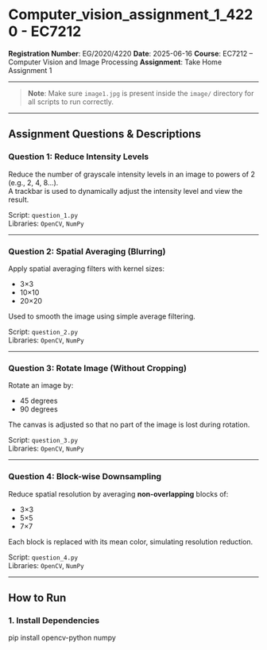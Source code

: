 # Computer_vision_assignment_1_4220 - EC7212

**Registration Number**: EG/2020/4220
**Date**: 2025-06-16
**Course**: EC7212 – Computer Vision and Image Processing
**Assignment**: Take Home Assignment 1

---

> **Note**: Make sure `image1.jpg` is present inside the `image/` directory for all scripts to run correctly.

---

## Assignment Questions & Descriptions

### Question 1: Reduce Intensity Levels
Reduce the number of grayscale intensity levels in an image to powers of 2 (e.g., 2, 4, 8...).  
A trackbar is used to dynamically adjust the intensity level and view the result.

Script: `question_1.py`  
Libraries: `OpenCV`, `NumPy`

---

### Question 2: Spatial Averaging (Blurring)
Apply spatial averaging filters with kernel sizes:
- 3×3
- 10×10
- 20×20

Used to smooth the image using simple average filtering.

Script: `question_2.py`  
Libraries: `OpenCV`, `NumPy`

---

### Question 3: Rotate Image (Without Cropping)
Rotate an image by:
- 45 degrees
- 90 degrees

The canvas is adjusted so that no part of the image is lost during rotation.

Script: `question_3.py`  
Libraries: `OpenCV`, `NumPy`

---

### Question 4: Block-wise Downsampling
Reduce spatial resolution by averaging **non-overlapping** blocks of:
- 3×3
- 5×5
- 7×7

Each block is replaced with its mean color, simulating resolution reduction.

Script: `question_4.py`  
Libraries: `OpenCV`, `NumPy`

---

## How to Run

### 1. Install Dependencies

pip install opencv-python numpy
